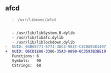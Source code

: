 ## afcd

> `/usr/libexec/afcd`

```diff

   - /usr/lib/libSystem.B.dylib
   - /usr/lib/libafc.dylib
   - /usr/lib/liblockdown.dylib
-  UUID: 94B65771-5771-3DC4-902C-C3C0A9381497
+  UUID: 06CD1EA6-3386-35A3-A890-6C3593B3BE19
   Functions: 6
   Symbols:   90
   CStrings:  60

```
